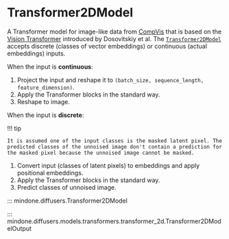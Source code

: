 <!--Copyright 2025 The HuggingFace Team. All rights reserved.

Licensed under the Apache License, Version 2.0 (the "License"); you may not use this file except in compliance with
the License. You may obtain a copy of the License at

http://www.apache.org/licenses/LICENSE-2.0

Unless required by applicable law or agreed to in writing, software distributed under the License is distributed on
an "AS IS" BASIS, WITHOUT WARRANTIES OR CONDITIONS OF ANY KIND, either express or implied. See the License for the
specific language governing permissions and limitations under the License.
-->

# Transformer2DModel

A Transformer model for image-like data from [CompVis](https://huggingface.co/CompVis) that is based on the [Vision Transformer](https://arxiv.org/abs/2010.11929) introduced by Dosovitskiy et al. The [`Transformer2DModel`](transformer2d.md#mindone.diffusers.Transformer2DModel) accepts discrete (classes of vector embeddings) or continuous (actual embeddings) inputs.

When the input is **continuous**:

1. Project the input and reshape it to `(batch_size, sequence_length, feature_dimension)`.
2. Apply the Transformer blocks in the standard way.
3. Reshape to image.

When the input is **discrete**:

!!! tip

    It is assumed one of the input classes is the masked latent pixel. The predicted classes of the unnoised image don't contain a prediction for the masked pixel because the unnoised image cannot be masked.

1. Convert input (classes of latent pixels) to embeddings and apply positional embeddings.
2. Apply the Transformer blocks in the standard way.
3. Predict classes of unnoised image.


::: mindone.diffusers.Transformer2DModel

::: mindone.diffusers.models.transformers.transformer_2d.Transformer2DModelOutput
